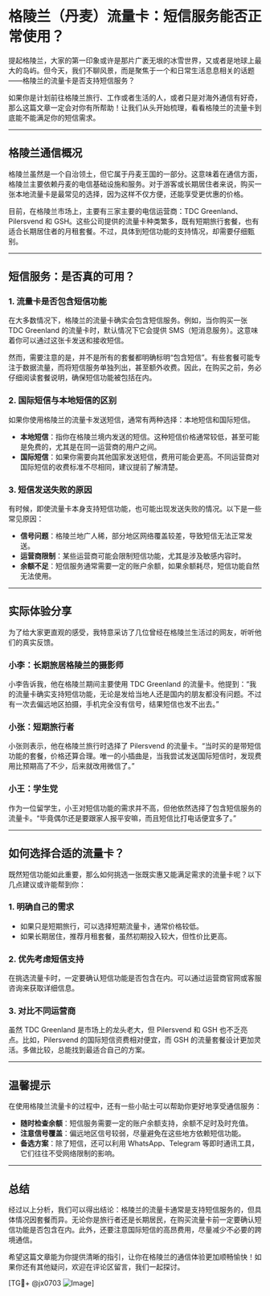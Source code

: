 # 格陵兰（丹麦）流量卡：短信服务能否正常使用？

提起格陵兰，大家的第一印象或许是那片广袤无垠的冰雪世界，又或者是地球上最大的岛屿。但今天，我们不聊风景，而是聚焦于一个和日常生活息息相关的话题——格陵兰的流量卡是否支持短信服务？

如果你是计划前往格陵兰旅行、工作或者生活的人，或者只是对海外通信有好奇，那么这篇文章一定会对你有所帮助！让我们从头开始梳理，看看格陵兰的流量卡到底能不能满足你的短信需求。

---

## 格陵兰通信概况

格陵兰虽然是一个自治领土，但它属于丹麦王国的一部分。这意味着在通信方面，格陵兰主要依赖丹麦的电信基础设施和服务。对于游客或长期居住者来说，购买一张本地流量卡是最常见的选择，因为这样不仅方便，还能享受更优惠的价格。

目前，在格陵兰市场上，主要有三家主要的电信运营商：TDC Greenland、Pilersvend 和 GSH。这些公司提供的流量卡种类繁多，既有短期旅行套餐，也有适合长期居住者的月租套餐。不过，具体到短信功能的支持情况，却需要仔细甄别。

---

## 短信服务：是否真的可用？

### 1. **流量卡是否包含短信功能**
在大多数情况下，格陵兰的流量卡确实会包含短信服务。例如，当你购买一张 TDC Greenland 的流量卡时，默认情况下它会提供 SMS（短消息服务）。这意味着你可以通过这张卡发送和接收短信。

然而，需要注意的是，并不是所有的套餐都明确标明“包含短信”。有些套餐可能专注于数据流量，而将短信服务单独列出，甚至额外收费。因此，在购买之前，务必仔细阅读套餐说明，确保短信功能被包括在内。

### 2. **国际短信与本地短信的区别**
如果你使用格陵兰的流量卡发送短信，通常有两种选择：本地短信和国际短信。

- **本地短信**：指你在格陵兰境内发送的短信。这种短信价格通常较低，甚至可能是免费的，尤其是在同一运营商的用户之间。
- **国际短信**：如果你需要向其他国家发送短信，费用可能会更高。不同运营商对国际短信的收费标准不尽相同，建议提前了解清楚。

### 3. **短信发送失败的原因**
有时候，即使流量卡本身支持短信功能，也可能出现发送失败的情况。以下是一些常见原因：
- **信号问题**：格陵兰地广人稀，部分地区网络覆盖较差，导致短信无法正常发送。
- **运营商限制**：某些运营商可能会限制短信功能，尤其是涉及敏感内容时。
- **余额不足**：短信服务通常需要一定的账户余额，如果余额耗尽，短信功能自然无法使用。

---

## 实际体验分享

为了给大家更直观的感受，我特意采访了几位曾经在格陵兰生活过的网友，听听他们的真实反馈。

### 小李：长期旅居格陵兰的摄影师
小李告诉我，他在格陵兰期间主要使用 TDC Greenland 的流量卡。他提到：“我的流量卡确实支持短信功能，无论是发给当地人还是国内的朋友都没有问题。不过有一次去偏远地区拍摄，手机完全没有信号，结果短信也发不出去。”

### 小张：短期旅行者
小张则表示，他在格陵兰旅行时选择了 Pilersvend 的流量卡。“当时买的是带短信功能的套餐，价格还算合理。唯一的小插曲是，当我尝试发送国际短信时，发现费用比预期高了不少，后来就改用微信了。”

### 小王：学生党
作为一位留学生，小王对短信功能的需求并不高，但他依然选择了包含短信服务的流量卡。“毕竟偶尔还是要跟家人报平安嘛，而且短信比打电话便宜多了。”

---

## 如何选择合适的流量卡？

既然短信功能如此重要，那么如何挑选一张既实惠又能满足需求的流量卡呢？以下几点建议或许能帮到你：

### 1. **明确自己的需求**
- 如果只是短期旅行，可以选择短期流量卡，通常价格较低。
- 如果长期居住，推荐月租套餐，虽然初期投入较大，但性价比更高。

### 2. **优先考虑短信支持**
在挑选流量卡时，一定要确认短信功能是否包含在内。可以通过运营商官网或客服咨询来获取详细信息。

### 3. **对比不同运营商**
虽然 TDC Greenland 是市场上的龙头老大，但 Pilersvend 和 GSH 也不乏亮点。比如，Pilersvend 的国际短信资费相对便宜，而 GSH 的流量套餐设计更加灵活。多做比较，总能找到最适合自己的方案。

---

## 温馨提示

在使用格陵兰流量卡的过程中，还有一些小贴士可以帮助你更好地享受通信服务：

- **随时检查余额**：短信服务需要一定的账户余额支持，余额不足时及时充值。
- **注意信号覆盖**：偏远地区信号较弱，尽量避免在这些地方依赖短信功能。
- **备选方案**：除了短信，还可以利用 WhatsApp、Telegram 等即时通讯工具，它们往往不受网络限制的影响。

---

## 总结

经过以上分析，我们可以得出结论：格陵兰的流量卡通常是支持短信服务的，但具体情况因套餐而异。无论你是旅行者还是长期居民，在购买流量卡前一定要确认短信功能是否包含在内。此外，还要注意国际短信的高昂费用，尽量减少不必要的跨境通信。

希望这篇文章能为你提供清晰的指引，让你在格陵兰的通信体验更加顺畅愉快！如果你还有其他疑问，欢迎在评论区留言，我们一起探讨。

[TG💪+ @jx0703 ![Image](https://github.com/user-attachments/assets/dbca1d08-cadb-493c-b0ec-ad6f7a83f270)]